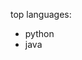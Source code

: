 top languages:
- python
- java

<!---
loveandlv13/loveandlv13 is a ✨ special ✨ repository because its `README.md` (this file) appears on your GitHub profile.
You can click the Preview link to take a look at your changes.
--->
